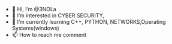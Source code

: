 - 👋 Hi, I’m @3NOLa
- 👀 I’m interested in CYBER SECURITY,
- 🌱 I’m currently learning C++, PYTHON, NETWORKS,Operating Systems(windows)
- 📫 How to reach me comment
<!---
3NOLa/3NOLa is a ✨ special ✨ repository because its `README.md` (this file) appears on your GitHub profile.
You can click the Preview link to take a look at your changes.
--->

